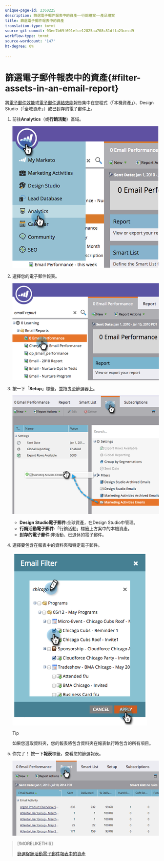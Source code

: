 ```yaml
---
unique-page-id: 2360225
description: 篩選電子郵件報表中的資產——行銷檔案——產品檔案
title: 篩選電子郵件報表中的資產
translation-type: tm+mt
source-git-commit: 03ee7b69f691efce12825aa708c81dffa23cecd9
workflow-type: tm+mt
source-wordcount: '147'
ht-degree: 0%

---
```



# 篩選電子郵件報表中的資產{#filter-assets-in-an-email-report}

將[電子郵件效能](/help/marketo/product-docs/email-marketing/email-programs/email-program-data/email-performance-report.md)或[電子郵件連結效能](/help/marketo/product-docs/email-marketing/email-programs/email-program-data/email-link-performance-report.md)報告集中在您程式（「本機資產」）、Design Studio（「全域資產」）或已封存的電子郵件上。

1. 前往&#x200B;**Analytics**（或&#x200B;**行銷活動**）區域。

   ![](assets/image2014-9-16-15-3a53-3a26.png)

1. 選擇您的電子郵件報表。

   ![](assets/image2014-9-16-15-3a53-3a29.png)

1. 按一下「**Setup**」標籤，並拖曳至篩選器上。

   ![](assets/image2014-9-16-15-3a53-3a32.png)

   * **Design Studio電子郵件**:全球資產，在Design Studio中管理。
   * **行銷活動電子郵件**:「行銷活動」標籤上方案中的本機資產。
   * **封存的電子郵件**:非活動、已退休的電子郵件。

1. 選擇要包含在報表中的資料夾和特定電子郵件。

   ![](assets/image2014-9-16-15-3a53-3a36.png)

   >[!TIP]
   >
   >如果您選取資料夾，您的報表將包含資料夾在報表執行時包含的所有項目。

1. 你完了！ 按一下&#x200B;**報表**&#x200B;標籤，查看您的篩選報表。

   ![](assets/image2014-9-16-15-3a53-3a59.png)

>[!MORELIKETHIS]
>
>[篩選促銷活動電子郵件報表中的資產](/help/marketo/product-docs/reporting/basic-reporting/report-activity/filter-assets-in-a-campaign-email-reports.md)
